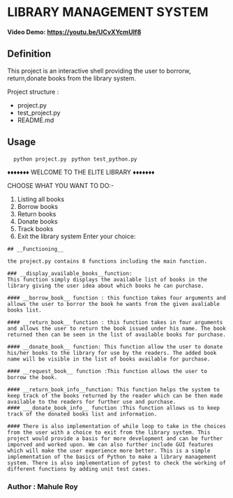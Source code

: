 # __LIBRARY MANAGEMENT SYSTEM__
#### Video Demo:  <https://youtu.be/UCvXYcmUIf8>

## __Definition__
 This project is an interactive shell providing the user to borrorw, return,donate books from the library system.

 Project structure :
 - project.py
 - test_project.py
 - README.md

## __Usage__

```  python project.py```
```  python test_python.py ```

♦♦♦♦♦♦♦ WELCOME TO THE ELITE LIBRARY ♦♦♦♦♦♦♦

CHOOSE WHAT YOU WANT TO DO:-
1. Listing all books
2. Borrow books
3. Return books
4. Donate books
5. Track books
6. Exit the library system
Enter your choice:
```
## __Functioning__

the project.py contains 8 functions including the main function.

### __display_available_books__function:
This function simply displays the available list of books in the library giving the user idea about which books he can purchase.

#### __borrow_book__ function : this function takes four arguments and allows the user to borror the book he wants from the given avaliable books list.

#### __return_book__ function : this function takes in four arguments and allows the user to return the book issued under his name. The book returned then can be seen in the list of available books for purchase.

#### __donate_book__ function: This function allow the user to donate his/her books to the library for use by the readers. The added book name will be visible in the list of books available for purchase.

#### __request_book__ function :This function allows the user to borrow the book.

#### __return_book_info__function: This function helps the system to keep track of the books returned by the reader which can be then made available to the readers for further use and purchase.
#### ___donate_book_info__ function :This function allows us to keep track of the donated books list and information.

#### There is also implementation of while loop to take in the choices from the user with a choice to exit from the library system. This project would provide a basis for more development and can be further imporved and worked upon. We can also further include GUI features which will make the user experience more better. This is a simple implementation of the basics of Python to make a library management system. There is also implementation of pytest to check the working of different functions by adding unit test cases.
```
### Author : Mahule Roy